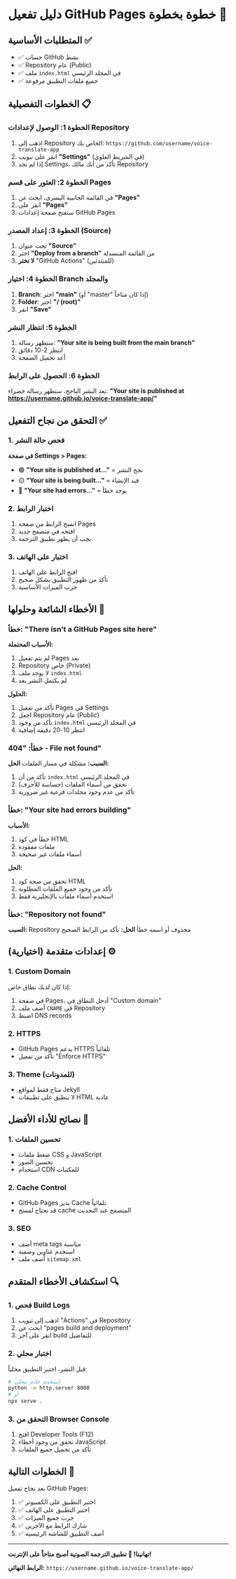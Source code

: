 # دليل تفعيل GitHub Pages خطوة بخطوة 🚀

## المتطلبات الأساسية ✅

- ✅ حساب GitHub نشط
- ✅ Repository عام (Public)
- ✅ ملف `index.html` في المجلد الرئيسي
- ✅ جميع ملفات التطبيق مرفوعة

## الخطوات التفصيلية 📋

### الخطوة 1: الوصول لإعدادات Repository
1. اذهب إلى Repository الخاص بك:
   `https://github.com/username/voice-translate-app`
2. انقر على تبويب **"Settings"** (في الشريط العلوي)
3. إذا لم تجد Settings، تأكد من أنك مالك Repository

### الخطوة 2: العثور على قسم Pages
1. في القائمة الجانبية اليسرى، ابحث عن **"Pages"**
2. انقر على **"Pages"**
3. ستفتح صفحة إعدادات GitHub Pages

### الخطوة 3: إعداد المصدر (Source)
1. تحت عنوان **"Source"**
2. اختر **"Deploy from a branch"** من القائمة المنسدلة
3. **لا تختر** "GitHub Actions" (للمبتدئين)

### الخطوة 4: اختيار Branch والمجلد
1. **Branch**: اختر **"main"** (أو "master" إذا كان متاحاً)
2. **Folder**: اختر **"/ (root)"**
3. انقر **"Save"**

### الخطوة 5: انتظار النشر
1. ستظهر رسالة: **"Your site is being built from the main branch"**
2. انتظر 2-10 دقائق
3. أعد تحميل الصفحة

### الخطوة 6: الحصول على الرابط
بعد النشر الناجح، ستظهر رسالة خضراء:
**"Your site is published at https://username.github.io/voice-translate-app/"**

## التحقق من نجاح التفعيل ✅

### 1. فحص حالة النشر
**في صفحة Settings > Pages:**
- 🟢 **"Your site is published at..."** = نجح النشر
- 🟡 **"Your site is being built..."** = قيد الإنشاء
- 🔴 **"Your site had errors..."** = يوجد خطأ

### 2. اختبار الرابط
1. انسخ الرابط من صفحة Pages
2. افتحه في متصفح جديد
3. يجب أن يظهر تطبيق الترجمة

### 3. اختبار على الهاتف
1. افتح الرابط على الهاتف
2. تأكد من ظهور التطبيق بشكل صحيح
3. جرب الميزات الأساسية

## الأخطاء الشائعة وحلولها 🔧

### خطأ: "There isn't a GitHub Pages site here"
**الأسباب المحتملة:**
1. لم يتم تفعيل Pages بعد
2. Repository خاص (Private)
3. لا يوجد ملف `index.html`
4. لم يكتمل النشر بعد

**الحلول:**
1. تأكد من تفعيل Pages في Settings
2. اجعل Repository عام (Public)
3. تأكد من وجود `index.html` في المجلد الرئيسي
4. انتظر 10-20 دقيقة إضافية

### خطأ: "404 - File not found"
**السبب:** مشكلة في مسار الملفات
**الحل:**
1. تأكد من أن `index.html` في المجلد الرئيسي
2. تحقق من أسماء الملفات (حساسة للأحرف)
3. تأكد من عدم وجود مجلدات فرعية غير ضرورية

### خطأ: "Your site had errors building"
**الأسباب:**
1. خطأ في كود HTML
2. ملفات مفقودة
3. أسماء ملفات غير صحيحة

**الحل:**
1. تحقق من صحة كود HTML
2. تأكد من وجود جميع الملفات المطلوبة
3. استخدم أسماء ملفات بالإنجليزية فقط

### خطأ: "Repository not found"
**السبب:** Repository محذوف أو اسمه خطأ
**الحل:** تأكد من الرابط الصحيح

## إعدادات متقدمة (اختيارية) ⚙️

### 1. Custom Domain
إذا كان لديك نطاق خاص:
1. في صفحة Pages، أدخل النطاق في "Custom domain"
2. أضف ملف `CNAME` في Repository
3. اضبط DNS records

### 2. HTTPS
- GitHub Pages يدعم HTTPS تلقائياً
- تأكد من تفعيل "Enforce HTTPS"

### 3. Theme (للمدونات)
- متاح فقط لمواقع Jekyll
- لا ينطبق على تطبيقات HTML عادية

## نصائح للأداء الأفضل 🚀

### 1. تحسين الملفات
- ضغط ملفات CSS و JavaScript
- تحسين الصور
- استخدام CDN للمكتبات

### 2. Cache Control
- GitHub Pages يدير Cache تلقائياً
- قد تحتاج لمسح cache المتصفح عند التحديث

### 3. SEO
- أضف meta tags مناسبة
- استخدم عناوين وصفية
- أضف ملف `sitemap.xml`

## استكشاف الأخطاء المتقدم 🔍

### 1. فحص Build Logs
1. اذهب إلى تبويب "Actions" في Repository
2. ابحث عن "pages build and deployment"
3. انقر على آخر build للتفاصيل

### 2. اختبار محلي
قبل النشر، اختبر التطبيق محلياً:
```bash
# استخدم خادم محلي
python -m http.server 8000
# أو
npx serve .
```

### 3. التحقق من Browser Console
1. افتح Developer Tools (F12)
2. تحقق من وجود أخطاء JavaScript
3. تأكد من تحميل جميع الملفات

## الخطوات التالية 📱

بعد نجاح تفعيل GitHub Pages:
1. ✅ اختبر التطبيق على الكمبيوتر
2. ✅ اختبر التطبيق على الهاتف
3. ✅ جرب جميع الميزات
4. ✅ شارك الرابط مع الآخرين
5. ✅ أضف التطبيق للشاشة الرئيسية

---

**تهانينا! 🎉 تطبيق الترجمة الصوتية أصبح متاحاً على الإنترنت!**

**الرابط النهائي:** `https://username.github.io/voice-translate-app/`